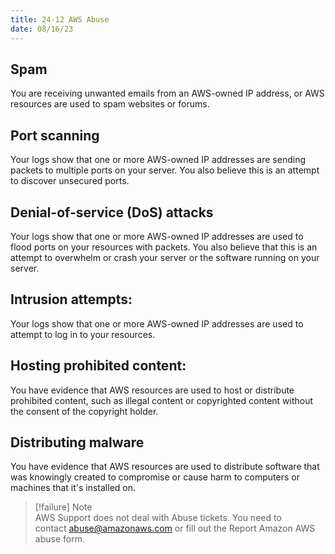 ```yaml
---
title: 24-12 AWS Abuse
date: 08/16/23
---
```


## Spam

You are receiving unwanted emails from an AWS-owned IP address, or AWS resources are used to spam websites or forums.

## Port scanning

Your logs show that one or more AWS-owned IP addresses are sending packets to multiple ports on your server. You also believe this is an attempt to discover unsecured ports.

## Denial-of-service (DoS) attacks

Your logs show that one or more AWS-owned IP addresses are used to flood ports on your resources with packets. You also believe that this is an attempt to overwhelm or crash your server or the software running on your server.

## Intrusion attempts:

Your logs show that one or more AWS-owned IP addresses are used to attempt to log in to your resources.

## Hosting prohibited content:

You have evidence that AWS resources are used to host or distribute prohibited content, such as illegal content or copyrighted content without the consent of the copyright holder.

## Distributing malware

You have evidence that AWS resources are used to distribute software that was knowingly created to compromise or cause harm to computers or machines that it's installed on.

 > 
 > \[!failure\] Note   
 > AWS Support does not deal with Abuse tickets. You need to contact [abuse@amazonaws.com](mailto:abuse@amazonaws.com) or fill out the Report Amazon AWS abuse form.

